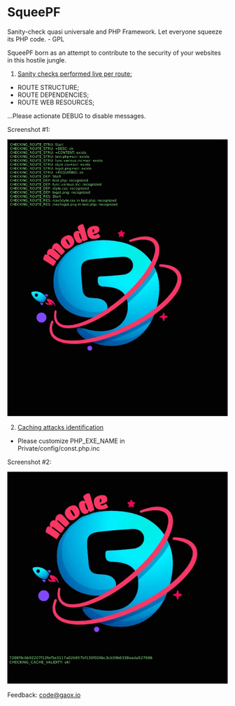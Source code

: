 # SqueePF
Sanity-check quasi universale and PHP Framework. Let everyone squeeze its PHP code. - GPL

SqueePF born as an attempt to contribute to the security of your websites in this hostile jungle.

1) <u>Sanity checks performed live per route:</u>
- ROUTE STRUCTURE;
- ROUTE DEPENDENCIES;
- ROUTE WEB RESOURCES;

...Please actionate DEBUG to disable messages.

Screenshot #1:

![SqueePF in action #1](/Public/res/screenshot1.png)<br>

2) <u>Caching attacks identification</u>

- Please customize PHP_EXE_NAME in<br>
   Private/config/const.php.inc
  
  
Screenshot #2:

![SqueePF in action #2](/Public/res/screenshot2.png)<br>

Feedback: <a href="mailto:code@gaox.io">code@gaox.io</a>
